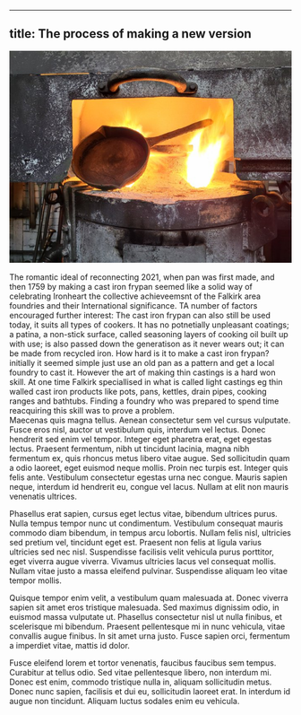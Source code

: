 ---
title: The process of making a new version
------

![Forging a fry pan](../images/IronheartpanLaingsDC2.jpg)

The romantic ideal of reconnecting 2021, when pan was first made, and then 1759 by making a cast iron frypan seemed like a solid way of celebrating Ironheart the collective achieveemsnt of the Falkirk area foundries and their International significance. TA number of factors encouraged further interest: The cast iron frypan can also still be used today, it suits all types of cookers. It has no potnetially unpleasant coatings; a patina, a non-stick surface, called seasoning layers of cooking oil built up with use; is also passed down the generatison as it never wears out; it can be made from recycled iron. 
How hard is it to make a cast iron frypan? initially it seemed simple just use an old pan as a pattern and get a local foundry to cast it. However the art of making thin castings is a hard won skill. At one time Falkirk speciallised in what is called light castings eg thin walled cast iron products like pots, pans, kettles, drain pipes, cooking ranges and bathtubs. Finding a foundry who was prepared to spend time reacquiring this skill was to prove a problem.    
Maecenas quis magna tellus. Aenean consectetur sem vel cursus vulputate. Fusce eros nisl, auctor ut vestibulum quis, interdum vel lectus. Donec hendrerit sed enim vel tempor. Integer eget pharetra erat, eget egestas lectus. Praesent fermentum, nibh ut tincidunt lacinia, magna nibh fermentum ex, quis rhoncus metus libero vitae augue. Sed sollicitudin quam a odio laoreet, eget euismod neque mollis. Proin nec turpis est. Integer quis felis ante. Vestibulum consectetur egestas urna nec congue. Mauris sapien neque, interdum id hendrerit eu, congue vel lacus. Nullam at elit non mauris venenatis ultrices.

Phasellus erat sapien, cursus eget lectus vitae, bibendum ultrices purus. Nulla tempus tempor nunc ut condimentum. Vestibulum consequat mauris commodo diam bibendum, in tempus arcu lobortis. Nullam felis nisl, ultricies sed pretium vel, tincidunt eget est. Praesent non felis at ligula varius ultricies sed nec nisl. Suspendisse facilisis velit vehicula purus porttitor, eget viverra augue viverra. Vivamus ultricies lacus vel consequat mollis. Nullam vitae justo a massa eleifend pulvinar. Suspendisse aliquam leo vitae tempor mollis.

Quisque tempor enim velit, a vestibulum quam malesuada at. Donec viverra sapien sit amet eros tristique malesuada. Sed maximus dignissim odio, in euismod massa vulputate ut. Phasellus consectetur nisl ut nulla finibus, et scelerisque mi bibendum. Praesent pellentesque mi in nunc vehicula, vitae convallis augue finibus. In sit amet urna justo. Fusce sapien orci, fermentum a imperdiet vitae, mattis id dolor.

Fusce eleifend lorem et tortor venenatis, faucibus faucibus sem tempus. Curabitur at tellus odio. Sed vitae pellentesque libero, non interdum mi. Donec est enim, commodo tristique nulla in, aliquam sollicitudin metus. Donec nunc sapien, facilisis et dui eu, sollicitudin laoreet erat. In interdum id augue non tincidunt. Aliquam luctus sodales enim eu vehicula.
